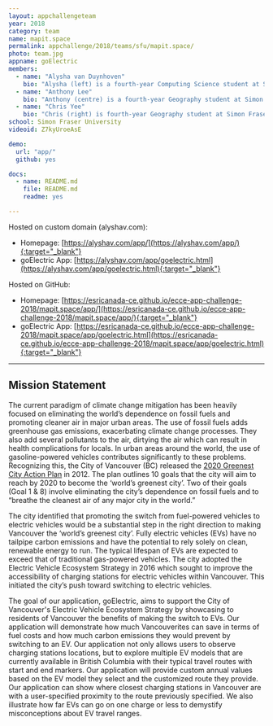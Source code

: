 ```yaml
---
layout: appchallengeteam
year: 2018
category: team
name: mapit.space
permalink: appchallenge/2018/teams/sfu/mapit.space/
photo: team.jpg
appname: goElectric
members:
  - name: "Alysha van Duynhoven"
    bio: "Alysha (left) is a fourth-year Computing Science student at Simon Fraser University. She is also pursuing a minor in Geography, a Certificate in Spatial Information Systems, and a Co-op Education Designation. She has had several previous internship positions which have provided her with diverse experiences in front-end and back-end software development. Alysha loves programming, GIScience, and technology. When away from her computer, she enjoys hiking, kayaking, stargazing, photography, playing soccer, and creating things."
  - name: "Anthony Lee"
    bio: "Anthony (centre) is a fourth-year Geography student at Simon Fraser University. He is also working to obtaining a minor in Dialogue and certificates in Spatial Information Systems and in Environmental Literacy. He currently works as a GIS Technician for TransLink and was previously a research assistant for SFU’s Spatial Analysis & Modeling Lab. In his spare time, Anthony works as a lifeguard & swimming instructor for the City of Burnaby and loves to take his Boston Terrier out for walks."
  - name: "Chris Yee"
    bio: "Chris (right) is fourth-year Geography student at Simon Fraser University. He has completed the Spatial Information Systems Certificate and the SFU Co-op Education Designation. Chris is currently a GIS Technician at the Fire Underwriters Survey and has previously worked with the Department of Fisheries and Oceans as a GIS Coordinator. Chris is also interested sustainable futures through innovations in technology and cultural paradigm shifts. Outside of academics and work, Chris spends his time snowboarding, mountain biking, and practicing photography."
school: Simon Fraser University
videoid: Z7kyUroeAsE

demo:
  url: "app/"
  github: yes

docs:
  - name: README.md
    file: README.md
    readme: yes

---
```


Hosted on custom domain (alyshav.com):

- Homepage: [https://alyshav.com/app/](https://alyshav.com/app/){:target="_blank"}
- goElectric App: [https://alyshav.com/app/goelectric.html](https://alyshav.com/app/goelectric.html){:target="_blank"}

Hosted on GitHub:

- Homepage: [https://esricanada-ce.github.io/ecce-app-challenge-2018/mapit.space/app/](https://esricanada-ce.github.io/ecce-app-challenge-2018/mapit.space/app/){:target="_blank"}
- goElectric App: [https://esricanada-ce.github.io/ecce-app-challenge-2018/mapit.space/app/goelectric.html](https://esricanada-ce.github.io/ecce-app-challenge-2018/mapit.space/app/goelectric.html){:target="_blank"}

---

## Mission Statement

The current paradigm of climate change mitigation has been heavily focused on eliminating the world’s dependence on fossil fuels and promoting cleaner air in major urban areas. The use of fossil fuels adds greenhouse gas emissions, exacerbating climate change processes. They also add several pollutants to the air, dirtying the air which can result in health complications for locals. In urban areas around the world, the use of gasoline-powered vehicles contributes significantly to these problems. Recognizing this, the City of Vancouver (BC) released the <a href="http://vancouver.ca/green-vancouver/greenest-city-action-plan.aspx">2020 Greenest City Action Plan</a> in 2012. The plan outlines 10 goals that the city will aim to reach by 2020 to become the ‘world’s greenest city’. Two of their goals (Goal 1 & 8) involve eliminating the city’s dependence on fossil fuels and to “breathe the cleanest air of any major city in the world.”

The city identified that promoting the switch from fuel-powered vehicles to electric vehicles would be a substantial step in the right direction to making Vancouver the ‘world’s greenest city’. Fully electric vehicles (EVs) have no tailpipe carbon emissions and have the potential to rely solely on clean, renewable energy to run. The typical lifespan of EVs are expected to exceed that of traditional gas-powered vehicles. The city adopted the Electric Vehicle Ecosystem Strategy in 2016 which sought to improve the accessibility of charging stations for electric vehicles within Vancouver. This initiated the city’s push toward switching to electric vehicles.

The goal of our application, goElectric, aims to support the City of Vancouver's Electric Vehicle Ecosystem Strategy by showcasing to residents of Vancouver the benefits of making the switch to EVs. Our application will demonstrate how much Vancouverites can save in terms of fuel costs and how much carbon emissions they would prevent by switching to an EV. Our application not only allows users to observe charging stations locations, but to explore multiple EV models that are currently available in British Columbia with their typical travel routes with start and end markers. Our application will provide custom annual values based on the EV model they select and the customized route they provide. Our application can show where closest charging stations in Vancouver are with a user-specified proximity to the route previously specified. We also illustrate how far EVs can go on one charge or less to demystify misconceptions about EV travel ranges.
